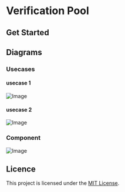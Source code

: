 # Verification Pool

## Get Started

## Diagrams

### Usecases
#### usecase 1
![Image](https://www.plantuml.com/plantuml/png/bL9DQzmm4BthLmovj3riOBVGmnAMRDj0Bo65XZQXBMLiZTSYbcoiiMfJyjyhZPrjrYHBcaiyx-EzaRJddh7bpbRAed55YvQWow5pklx5BJfVKAlKUbkPdDQ07h22ixEBg-rcezPNBUOLRGMlyuYFGAHKW_aTxWYkwpjoDqd0VHHy-R3Pm1y5yQ_pbACdE7ceEH5LqQlxcVrMYE5bzk6nVNjvAJlRPxp-DpOtj-Bq_N386KsEJJ5SftpCsTHEX8PZc75ChSCg7lL-t_QLsaDzaWT-fZk8MY93CLkhowpXzrMTtmdliwVuhTDZusDXU4fvtOyiFqrU4kD7P9n4zb2rexban_Rn9LzmsLA5GwAeFNhQ-LrIuECdf_dHjV5DnoIAJuHwUdUTbRELq9SIK1vTw7FzJVoXINPNSsHgQnXyRGcuDS5W1PwfyQ9povU8Laf5OF6zD5gJ-xa0xaTaiKa_S5Z34bvpltnpgk8eCDg4AbNdQPIUfNpvB1AhKroCLmDSqWy7MJe_r0N4542dmR2Fy3lGv7DoiPMzyfaaq4F4Fdobt6eA3q9bKxf4ZJVpVqNXe2aJv2n2wM4cA7q959e9cTRndEPfWzJpZx0pvfK7IuoWaL7jhzJtGzIzLUc_D1XEyo9WPQAIbE6fkKZuVjontVl6fnd4PmeGgug045Y9Bjh5Hu5bFYUdErlz1G00)

#### usecase 2
![Image](https://www.plantuml.com/plantuml/png/bLBDYXf14BxtKnHxIN9mGGCvYCYQP24NsK0aoI4GQgPhjB5_PBgcSGdxxkakPyTLN4cyEFNzV5LTtNUHiUNEMUNG-AP5Hz3Lq7aTVdEBFZRKAZLTM5FJ5302MfZDxXyMyxcQFhHOMre87kgC7u1CgHtMMrmJhCAM_CyYu7qMVFiqdyCV1VdNHQen4jmyjxaHLRDNJqVxOhcKfkuLxp3d4D1fFfKOJPvDyxWgAgpP12z2mpdJUARMeyqZFmrDlrDxgY_onA-Ca4GjaQavfM9NESCVRQYtmiVg4h_m-j3nfJ1TKgxs1vOlaqjY_8oClSYTgjPqBbcpUxdhUzwqPF6nKDHUFUtvBYdnzPFJ-T6rYRkEIHHV27L_UxhQd8s4SIC1cwi3VGq_n9zsnUu3PoRa2I06Hy2jIGOjHAPT59qV_ujeebG6HgDvUPOmXJ6yvVtutQtAfS3e2gfKg4ifgMFvYbKc9hSuEYm2U4E_F5Jbj10Qo2c0NeFXcE4Fe2dMvCj3ZIfMaa3F4KFuHFb97vw4glfqYJhiuVyQfPDEbI2p0kLhwA7o9L3QzKW_JkHI3-VRZu-4EsFUH73421ePrR3IJfU4zwhyImSZzIYXDLb9olHuQWe-b6jsWs-uckmp3OZrU3bMTDakFaeizHrvtJdx5m00)

### Component
![Image](https://www.plantuml.com/plantuml/png/ZLFDRjim3BxpARIUraE0zWM6RjY6NG8KQx0V1CCWHrGi9B8yYNOJ37ltoMJY-2SeceD2ylj8yIFbXqGwKkFty8PAzAXQLqHT4NZjAXjrZco2hqE5EGQzgRvXTFQuojIaD-H2fVw2oh_r9ofrAdyfdHIosOSZxlMH0ROaFgl3X9Q0OLSHHgitg6vQ9Zw6xpTCgCFpZ6Am3idH4-aTCikaAIKrXNVqOHysEsQaucvMnQMw8MJE5zG6ezGgvYrDUvVMw30bkYI5dYX4DCnovQotBT9N_DEuJE6fk8tkYdv64REDhRrx8OTbFs8KSPBHoUEKEaHorJNzzrVmrK50keejaVH7JVh4yKpgcQ6XLqcvdsUyA6J6dtQo9J-co7fa9nR-0S1w5NOeBunsi7w_NBAjlGSO39MwZThJticEiFIiwny_HVhXE4IQoeJVezJ6441kIoqMYtNfZCbtPxFhXXLDup8MFjKGOMaWNrC6tjwUddztgjkCo_S4_7SYq67ekZ8DNNbAmm2_b674Z18oEW8BW7m3tzqIvEfdaojVd5Jq3fYUD8YQeiTb8E-OG1VBdqre9IfJwfrKN1poPxErcM-vThTTphbuv7iRQCUQUCzaB_5y293Nt3kyqWUiJEFt_m40)

## Licence

This project is licensed under the [MIT License](LICENSE).